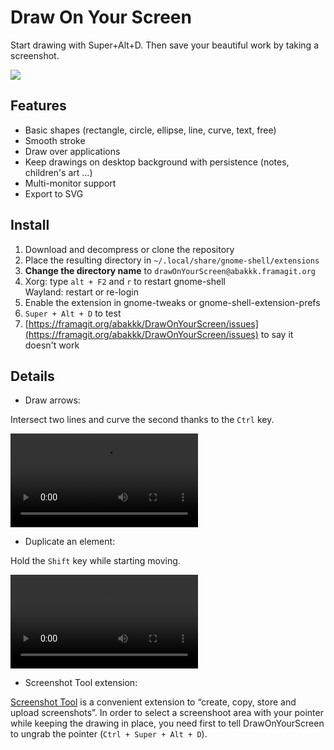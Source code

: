 # Draw On Your Screen

Start drawing with Super+Alt+D.
Then save your beautiful work by taking a screenshot.

![](https://framagit.org/abakkk/DrawOnYourScreen/raw/ressources/screenshot.jpg)

## Features

* Basic shapes (rectangle, circle, ellipse, line, curve, text, free)
* Smooth stroke
* Draw over applications
* Keep drawings on desktop background with persistence (notes, children's art ...)
* Multi-monitor support
* Export to SVG

## Install

1. Download and decompress or clone the repository
2. Place the resulting directory in `~/.local/share/gnome-shell/extensions`
3. **Change the directory name** to `drawOnYourScreen@abakkk.framagit.org`
4. Xorg: type `alt + F2` and `r` to restart gnome-shell  
   Wayland: restart or re-login
5. Enable the extension in gnome-tweaks or gnome-shell-extension-prefs
6. `Super + Alt + D` to test
7. [https://framagit.org/abakkk/DrawOnYourScreen/issues](https://framagit.org/abakkk/DrawOnYourScreen/issues) to say it doesn't work

## Details

* Draw arrows:

 Intersect two lines and curve the second thanks to the `Ctrl` key.

 ![How to draw an arrow](https://framagit.org/abakkk/DrawOnYourScreen/uploads/af8f96d33cfeff49bb922a1ef9f4a4ce/arrow-screencast.webm)

* Duplicate an element:

 Hold the `Shift` key while starting moving.
 
 ![How to duplicate an element](https://framagit.org/abakkk/DrawOnYourScreen/-/raw/ressources/duplicate.webm)

* Screenshot Tool extension:

 [Screenshot Tool](https://extensions.gnome.org/extension/1112/screenshot-tool/) is a convenient extension to “create, copy, store and upload screenshots”. In order to select a screenshoot area with your pointer while keeping the drawing in place, you need first to tell DrawOnYourScreen to ungrab the pointer (`Ctrl + Super + Alt + D`).

